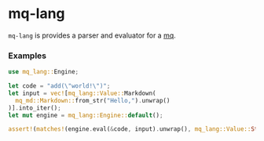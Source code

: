 # mq-lang

`mq-lang` is provides a parser and evaluator for a [mq](https://github.com/harehare/mq).

### Examples

```rs
use mq_lang::Engine;

let code = "add(\"world!\")";
let input = vec![mq_lang::Value::Markdown(
  mq_md::Markdown::from_str("Hello,").unwrap()
)].into_iter();
let mut engine = mq_lang::Engine::default();

assert!(matches!(engine.eval(&code, input).unwrap(), mq_lang::Value::String("Hello,world!".to_string())));
```
